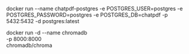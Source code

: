  docker run --name chatpdf-postgres   -e POSTGRES_USER=postgres   -e POSTGRES_PASSWORD=postgres   -e POSTGRES_DB=chatpdf   -p 5432:5432   -d postgres:latest


 docker run -d --name chromadb \
  -p 8000:8000 \
  chromadb/chroma